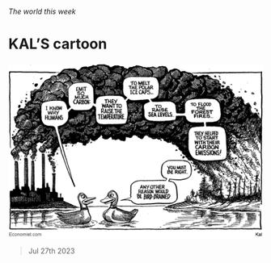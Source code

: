 ###### The world this week

# KAL’S cartoon 

#####  

![image](images/20230729_WWD000.png) 

> Jul 27th 2023 






